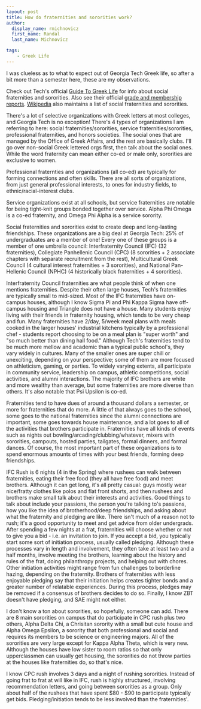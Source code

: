```yaml
---
layout: post
title: How do fraternities and sororities work?
author:
  display_name: rmichnovicz
  first_name: Randal
  last_name: Michnovicz

tags:
    - Greek Life
---
```


I was clueless as to what to expect out of Georgia Tech Greek life, so after a
bit more than a semester here, these are my observations.

Check out Tech's official
[Guide To Greek Life](http://greek.gatech.edu/uploads/files/2016GuidetoGreekLife%281%29.pdf)
for info about social fraternities and sororities. Also see their official
[grade and membership reports](http://greek.gatech.edu/content/4/grade-membership-reports).
[Wikipedia](https://en.wikipedia.org/wiki/List_of_fraternities_and_sororities_at_Georgia_Institute_of_Technology)
also maintains a list of social fraternities and sororities.

There's a lot of selective organizations with Greek letters at most colleges,
and Georgia Tech is no exception! There's 4 types of organizations I am
referring to here: social fraternities/sororities, service
fraternities/sororities, professional fraternities, and honors societies.
The social ones that are managed by the Office of Greek Affairs, and the rest
are basically clubs. I'll go over non-social Greek lettered orgs first, then
talk about the social ones. While the word fraternity can mean either co-ed or
male only, sororities are exclusive to women.

Professional fraternties and organizations (all co-ed) are typically for forming
connections and often skills. There are all sorts of organizations, from just
general professional interests, to ones for industry fields, to
ethnic/racial-interest clubs.

Service organizations exist at all schools, but service fraternities are
notable for being tight-knit groups bonded together over service. Alpha Phi
Omega is a co-ed fraternity, and Omega Phi Alpha is a service sorority.

Social fraternities and sororities exist to create deep and long-lasting
friendships. These organizations are a big deal at Georgia Tech: 25% of
undergraduates are a member of one! Every one of these groups is a member of one
umbrella council: Interfraternity Council (IFC) (32 fraternities), Collegiate
Panhellenic Council (CPC) (8 sororities + 2 associate chapters with separate
recruitment from the rest), Multicultural Greek Council (4 cultural interest
fraternities + 3 sororities), and National Pan-Hellenic Council (NPHC)
(4 historically black fraternities + 4 sororities).

Interfraternity Council fraternities are what people think of when one mentions
fraternities. Despite their often large houses, Tech's fraternities are typically small to
mid-sized. Most of the IFC fraternities have on-campus houses, although I know Sigma Pi
and Phi Kappa Sigma have off-campus housing and Triangle does not have a house.
Many students enjoy living with their friends in fraternity housing, which tends
to be very cheap and fun. Many fraternities have 2/day, 5/week meal plans with
meals cooked in the larger houses' industrial kitchens typically by a
professional chef - students report choosing to be on a meal plan is "super
worth" and "so much better than dining hall food." Although Tech's fraternities
tend to be much more mellow and academic than a typical public school's, they
vary widely in cultures. Many of the smaller ones are super chill or unexciting,
depending on your perspective; some of them are more focused on
athleticism, gaming, or parties. To widely varying extents, all participate in
community service, leadership on campus, athletic competitions, social
activities, and alumni interactions. The majority of IFC brothers are white and
more wealthy than average, but some fraternities are more diverse than others. It's
also notable that Psi Upsilon is co-ed.

Fraternities tend to have dues of around a thousand dollars a semester, or more
for fraternities that do more. A little of that always goes to the school, some goes
to the national fraternities since the alumni connections are important, some
goes towards house maintenance, and a lot goes to all of the activities that
brothers participate in. Fraternities have all kinds of events such as nights
out bowling/arcading/clubbing/whatever, mixers with sororities, campouts, hosted
parties, tailgates, formal dinners, and formal dances. Of course, the most
important part of these organizations is to spend enormous amounts of times with
your best friends, forming deep friendships.

IFC Rush is 6 nights (4 in the Spring) where rushees can walk between
fraternities, eating their free food (they all have free food) and meet
brothers. Although it can get long, it's all pretty casual: guys mostly wear
nice/fratty clothes like polos and flat front shorts, and then rushees and
brothers make small talk about their interests and activities. Good things to
talk about include your passions, the person you're talking to's passions, how
you like the idea of brotherhood/deep friendships, and
asking about what the fraternity and pledging are like. There isn't much of
a reason not to rush; it's a good opportunity to meet and get advice from older
undergrads. After spending a few nights at a frat, fraternities will choose
whether or not to give you a bid - i.e. an invitation to join. If you accept a
bid, you typically start some sort of initiation process, usually called pledging.
Although these processes vary in length and involvement, they often take at
least two and a half months, involve meeting the brothers, learning about
the history and rules of the frat, doing philanthropy projects, and helping out
with chores. Other initiation activities might range from fun challenges to
borderline hazing, depending on the fraternity. Brothers of fraternities with
less enjoyable pledging say that their initiation helps creates tighter bonds
and a greater number of relatable experiences. During this process, pledges may
be removed if a consensus of brothers decides to do so. Finally, I know ZBT
doesn't have pledging, and SAE might not either.

I don't know a ton about sororities, so hopefully, someone can add. There are 8
main sororities on campus that do participate in CPC rush plus two others,
Alpha Delta Chi, a Chrisitan sorority with a small but cute house and Alpha
Omega Epsilon, a sorority that both professional and social and requires its
members to be science or engineering majors. All of the sororities are very
large except for Kappa Alpha Theta, which is very new. Although the houses have
low sister to room ratios so that only upperclassmen can usually get housing,
the sororities do not throw parties at the houses like fraternities do, so that's nice.

I know CPC rush involves 3 days and a night of rushing sororities. Instead of
going frat to frat at will like in IFC, rush is highly structured, involving
recommendation letters, and going between sororities as a group. Only about
half of the rushees that have spent $80 - $90 to participate typically get bids.
Pledging/initiation tends to be less involved than the fraternities'.